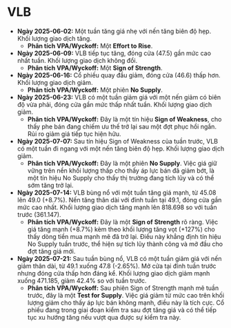 # VLB

- **Ngày 2025-06-02:** Một tuần tăng giá nhẹ với nến tăng biên độ hẹp. Khối lượng giao dịch tăng.
    - **Phân tích VPA/Wyckoff:** Một **Effort to Rise**.
- **Ngày 2025-06-09:** VLB tiếp tục tăng, đóng cửa (47.5) gần mức cao nhất tuần. Khối lượng giao dịch không đổi.
    - **Phân tích VPA/Wyckoff:** Một **Sign of Strength**.
- **Ngày 2025-06-16:** Cổ phiếu quay đầu giảm, đóng cửa (46.6) thấp hơn. Khối lượng giao dịch giảm.
    - **Phân tích VPA/Wyckoff:** Một phiên **No Supply**.
- **Ngày 2025-06-23:** VLB có một tuần giảm giá với một nến giảm có biên độ vừa phải, đóng cửa gần mức thấp nhất tuần. Khối lượng giao dịch giảm.
    - **Phân tích VPA/Wyckoff:** Đây là một tín hiệu **Sign of Weakness**, cho thấy phe bán đang chiếm ưu thế trở lại sau một đợt phục hồi ngắn. Rủi ro giảm giá tiếp tục hiện hữu.
- **Ngày 2025-07-07:** Sau tín hiệu Sign of Weakness của tuần trước, VLB có một tuần đi ngang với một nến tăng biên độ hẹp. Khối lượng giao dịch giảm.
    - **Phân tích VPA/Wyckoff:** Đây là một phiên **No Supply**. Việc giá giữ vững trên nền khối lượng thấp cho thấy áp lực bán đã giảm bớt, là một tín hiệu No Supply cho thấy thị trường đang tích lũy và có thể sớm tăng trở lại.
- **Ngày 2025-07-14:** VLB bùng nổ với một tuần tăng giá mạnh, từ 45.08 lên 49.0 (+8.7%). Nến tăng thân dài với đỉnh tuần tại 49.1, đóng cửa gần mức cao nhất. Khối lượng giao dịch tăng mạnh lên 818.698 so với tuần trước (361.147).
    - **Phân tích VPA/Wyckoff:** Đây là một **Sign of Strength** rõ ràng. Việc giá tăng mạnh (+8.7%) kèm theo khối lượng tăng vọt (+127%) cho thấy dòng tiền mua mạnh mẽ đã trở lại. Điều này khẳng định tín hiệu No Supply tuần trước, thể hiện sự tích lũy thành công và mở đầu cho đợt tăng giá mới.
- **Ngày 2025-07-21:** Sau tuần bùng nổ, VLB có một tuần giảm giá với nến giảm thân dài, từ 49.1 xuống 47.8 (-2.65%). Mở cửa tại đỉnh tuần trước nhưng đóng cửa thấp hơn đáng kể. Khối lượng giao dịch giảm mạnh xuống 471.185, giảm 42.4% so với tuần trước.
    - **Phân tích VPA/Wyckoff:** Sau phiên Sign of Strength mạnh mẽ tuần trước, đây là một **Test for Supply**. Việc giá giảm từ mức cao trên khối lượng giảm cho thấy áp lực bán không mạnh, điều này là tích cực. Cổ phiếu đang trong giai đoạn kiểm tra sau đợt tăng giá và có thể tiếp tục xu hướng tăng nếu vượt qua được sự kiểm tra này.


